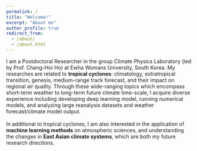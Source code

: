 ```yaml
---
permalink: /
title: "Welcome!"
excerpt: "About me"
author_profile: true
redirect_from: 
  - /about/
  - /about.html
---
```


I am a Postdoctoral Researcher in the group Climate Physics Laboratory (led by Prof. Chang-Hoi Ho) at Ewha Womans University, South Korea. My researches are related to <b>tropical cyclones</b>: climatology, extratropical transition, genesis, medium-range track forecast, and their impact on regional air quality. Through these wide-ranging topics which encompass short-term weather to long-term future climate time-scale, I acquire diverse experience including developing deep learning model, running numerical models, and analyzing large reanalysis datasets and weather forecast/climate model output.
<br><br>
In additional to tropical cyclones, I am also interested in the application of <b>machine learning methods</b> on atmospheric sciences, and understanding the changes in <b>East Asian climate systems</b>, which are both my future research directions.
